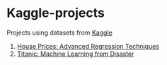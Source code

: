 # Kaggle-projects
Projects using datasets from [Kaggle](https://www.kaggle.com/)
1. [House Prices: Advanced Regression Techniques](https://www.kaggle.com/c/house-prices-advanced-regression-techniques) 
2. [Titanic: Machine Learning from Disaster](https://www.kaggle.com/c/titanic)
 

